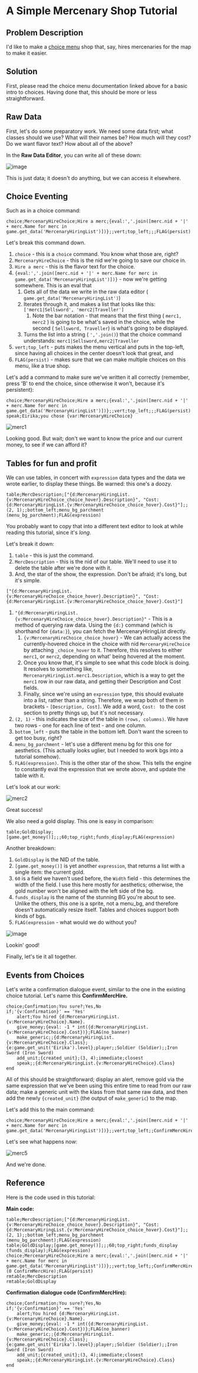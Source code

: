 # A Simple Mercenary Shop Tutorial

## Problem Description

I'd like to make a [choice menu](Choices-and-Battle-Saves) shop that, say, hires mercenaries for the map to make it easier.

## Solution

First, please read the choice menu documentation linked above for a basic intro to choices. Having done that, this should be more or less straightforward.

## Raw Data

First, let's do some preparatory work. We need some data first; what classes should we use? What will their names be? How much will they cost? Do we want flavor text? How about all of the above?

In the **Raw Data Editor**, you can write all of these down:

![image](../images/MercShopRawData.png)

This is just data; it doesn't do anything, but we can access it elsewhere.

## Choice Eventing

Such as in a choice command:

```
choice;MercenaryHireChoice;Hire a merc;{eval:','.join([merc.nid + '|' + merc.Name for merc in game.get_data('MercenaryHiringList')])};;vert;top_left;;;FLAG(persist)
```

Let's break this command down.

1. `choice` - this is a `choice` command. You know what those are, right?
2. `MercenaryHireChoice` - this is the nid we're going to save our choice in.
3. `Hire a merc` - this is the flavor text for the choice.
4. `{eval:','.join([merc.nid + '|' + merc.Name for merc in game.get_data('MercenaryHiringList')])}` - now we're getting somewhere. This is an eval that
   1. Gets all of the data we write in the raw data editor ( `game.get_data('MercenaryHiringList')`)
   2. Iterates through it, and makes a list that looks like this: `['merc1|Sellsword', 'merc2|Traveller']`
      1. Note the bar notation - that means that the first thing ( `merc1, merc2` ) is going to be what's saved in the choice, while the second ( `Sellsword, Traveller`) is what's going to be displayed.
   3. Turns the list into a string ( `','.join()`) that the choice command understands: `merc1|Sellsword,merc2|Traveller`
5. `vert;top_left` - puts makes the menu vertical and puts in the top-left, since having all choices in the center doesn't look that great, and
6. `FLAG(persist)` - makes sure that we can make multiple choices on this menu, like a true shop.

Let's add a command to make sure we've written it all correctly (remember, press 'B' to end the choice, since otherwise it won't, because it's persistent):

```
choice;MercenaryHireChoice;Hire a merc;{eval:','.join([merc.nid + '|' + merc.Name for merc in game.get_data('MercenaryHiringList')])};;vert;top_left;;;FLAG(persist)
speak;Eirika;you chose {var:MercenaryHireChoice}
```

![merc1](../images/merc1.gif)

Looking good. But wait; don't we want to know the price and our current money, to see if we can afford it?

## Tables for fun and profit

We can use tables, in concert with `expression` data types and the data we wrote earlier, to display these things. Be warned: this one's a doozy.

```
table;MercDescription;["{d:MercenaryHiringList.{v:MercenaryHireChoice_choice_hover}.Description}", "Cost: {d:MercenaryHiringList.{v:MercenaryHireChoice_choice_hover}.Cost}"];;(2, 1);;bottom_left;menu_bg_parchment (menu_bg_parchment);FLAG(expression)
```

You probably want to copy that into a different text editor to look at while reading this tutorial, since it's _long_.

Let's break it down:

1. `table` - this is just the command.
2. `MercDescription` - this is the nid of our table. We'll need to use it to delete the table after we're done with it.
3. And, the star of the show, the expression. Don't be afraid; it's long, but it's simple.

`["{d:MercenaryHiringList.{v:MercenaryHireChoice_choice_hover}.Description}", "Cost: {d:MercenaryHiringList.{v:MercenaryHireChoice_choice_hover}.Cost}"]`

1. `"{d:MercenaryHiringList.{v:MercenaryHireChoice_choice_hover}.Description}"` - This is a method of querying raw data. Using the `{d:}` command (which is shorthand for `{data:}`), you can fetch the MercenaryHiringList directly.
   1. `{v:MercenaryHireChoice_choice_hover}` - We can actually access the currently-hovered choice in the choice with nid `MercenaryHireChoice` by attaching `_choice_hover` to it. Therefore, this resolves to either `merc1`, or `merc2`, depending on what' being hovered at the moment.
   2. Once you know that, it's simple to see what this code block is doing. It resolves to something like, `MercenaryHiringList.merc1.Description`, which is a way to get the `merc1` row in our raw data, and getting their Description and Cost fields.
   3. Finally, since we're using an `expression` type, this should evaluate into a list, rather than a string. Therefore, we wrap both of them in brackets - `[Description, Cost]`. We add a word, `Cost: ` to the cost section to pretty things up, but it's not necessary.
2. `(2, 1)` - this indicates the size of the table in `(rows, columns)`. We have two rows - one for each line of text - and one column.
3. `bottom_left` - puts the table in the bottom left. Don't want the screen to get too busy, right?
4. `menu_bg_parchment` - let's use a different menu bg for this one for aesthetics. (This actually looks uglier, but I needed to work bgs into a tutorial somehow).
5. `FLAG(expression)`. This is the other star of the show. This tells the engine to constantly eval the expression that we wrote above, and update the table with it.

Let's look at our work:

![merc2](../images/merc2.gif)

Great success!

We also need a gold display. This one is easy in comparison:

```
table;GoldDisplay;[game.get_money()];;;60;top_right;funds_display;FLAG(expression)
```

Another breakdown:

1. `GoldDisplay` is the NID of the table.
2. `[game.get_money()]` is yet another `expression`, that returns a list with a single item: the current gold.
3. `60` is a field we haven't used before, the `Width` field - this determines the width of the field. I use this here mostly for aesthetics; otherwise, the gold number won't be aligned with the left side of the bg.
4. `funds_display` is the name of the stunning BG you're about to see. Unlike the others, this one is a sprite, not a menu_bg, and therefore doesn't automatically resize itself. Tables and choices support both kinds of bgs.
5. `FLAG(expression` - what would we do without you?

![image](../images/MercShopMenu.png)

Lookin' good!

Finally, let's tie it all together.

## Events from Choices

Let's write a confirmation dialogue event, similar to the one in the existing choice tutorial. Let's name this **ConfirmMercHire.**

```
choice;Confirmation;You sure?;Yes,No
if;'{v:Confirmation}' == 'Yes'
    alert;You hired {d:MercenaryHiringList.{v:MercenaryHireChoice}.Name}.
    give_money;{eval: -1 * int({d:MercenaryHiringList.{v:MercenaryHireChoice}.Cost})};FLAG(no_banner)
    make_generic;;{d:MercenaryHiringList.{v:MercenaryHireChoice}.Class};{e:game.get_unit('Eirika').level};player;;Soldier (Soldier);;Iron Sword (Iron Sword)
    add_unit;{created_unit};(3, 4);immediate;closest
    speak;;{d:MercenaryHiringList.{v:MercenaryHireChoice}.Class}
end

```
All of this should be straightforward; display an alert, remove gold via the same expression that we've been using this entire time to read from our raw data; make a generic unit with the klass from that same raw data, and then add the newly `{created_unit}` (the output of `make_generic`) to the map.

Let's add this to the main command:

```
choice;MercenaryHireChoice;Hire a merc;{eval:','.join([merc.nid + '|' + merc.Name for merc in game.get_data('MercenaryHiringList')])};;vert;top_left;;ConfirmMercHire;FLAG(persist)
```

Let's see what happens now:

![merc5](../images/merc5.gif)

And we're done.

## Reference

Here is the code used in this tutorial:

**Main code:**

```
table;MercDescription;["{d:MercenaryHiringList.{v:MercenaryHireChoice_choice_hover}.Description}", "Cost: {d:MercenaryHiringList.{v:MercenaryHireChoice_choice_hover}.Cost}"];;(2, 1);;bottom_left;menu_bg_parchment (menu_bg_parchment);FLAG(expression)
table;GoldDisplay;[game.get_money()];;;60;top_right;funds_display (funds_display);FLAG(expression)
choice;MercenaryHireChoice;Hire a merc;{eval:','.join([merc.nid + '|' + merc.Name for merc in game.get_data('MercenaryHiringList')])};;vert;top_left;;ConfirmMercHire (0 ConfirmMercHire);FLAG(persist)
rmtable;MercDescription
rmtable;GoldDisplay
```

**Confirmation dialogue code (ConfirmMercHire):**

```
choice;Confirmation;You sure?;Yes,No
if;'{v:Confirmation}' == 'Yes'
    alert;You hired {d:MercenaryHiringList.{v:MercenaryHireChoice}.Name}.
    give_money;{eval: -1 * int({d:MercenaryHiringList.{v:MercenaryHireChoice}.Cost})};FLAG(no_banner)
    make_generic;;{d:MercenaryHiringList.{v:MercenaryHireChoice}.Class};{e:game.get_unit('Eirika').level};player;;Soldier (Soldier);;Iron Sword (Iron Sword)
    add_unit;{created_unit};(3, 4);immediate;closest
    speak;;{d:MercenaryHiringList.{v:MercenaryHireChoice}.Class}
end
```